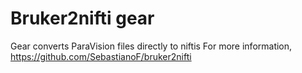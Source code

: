 # Bruker2nifti gear
Gear converts ParaVision files directly to niftis
For more information, https://github.com/SebastianoF/bruker2nifti
